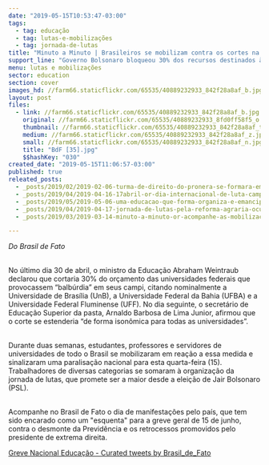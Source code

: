 ```yaml
---
date: "2019-05-15T10:53:47-03:00"
tags:
  - tag: educação
  - tag: lutas-e-mobilizações
  - tag: jornada-de-lutas
title: "Minuto a Minuto | Brasileiros se mobilizam contra os cortes na educação pública"
support_line: "Governo Bolsonaro bloqueou 30% dos recursos destinados às universidades federais"
menu: lutas e mobilizações
sector: education
section: cover
images_hd: //farm66.staticflickr.com/65535/40889232933_842f28a8af_b.jpg
layout: post
files:
  - link: //farm66.staticflickr.com/65535/40889232933_842f28a8af_b.jpg
    original: //farm66.staticflickr.com/65535/40889232933_8fd0ff58f5_o.jpg
    thumbnail: //farm66.staticflickr.com/65535/40889232933_842f28a8af_t.jpg
    medium: //farm66.staticflickr.com/65535/40889232933_842f28a8af_z.jpg
    small: //farm66.staticflickr.com/65535/40889232933_842f28a8af_n.jpg
    title: "BdF [35].jpg"
    $$hashKey: "030"
created_date: "2019-05-15T11:06:57-03:00"
published: true
releated_posts:
  - _posts/2019/02/2019-02-06-turma-de-direito-do-pronera-se-formara-em-2019.md
  - _posts/2019/04/2019-04-16-17abril-or-dia-internacional-de-luta-camponesa-2019-direitos-camponeses-ja-com-reforma-agraria-e-justica-social.md
  - _posts/2019/05/2019-05-06-uma-educacao-que-forma-organiza-e-emancipa.md
  - _posts/2019/04/2019-04-17-jornada-de-lutas-pela-reforma-agraria-ocupa-14-estados-do-pais.md
  - _posts/2019/03/2019-03-14-minuto-a-minuto-or-acompanhe-as-mobilizacoes-de-um-ano-do-assassinato-de-marielle-franco.md

---
```

<p><em>Do Brasil de Fato</em><br />
&nbsp;</p>

<p>No &uacute;ltimo dia 30 de abril, o ministro da Educa&ccedil;&atilde;o Abraham Weintraub declarou que cortaria 30% do or&ccedil;amento das universidades federais que provocassem &ldquo;balb&uacute;rdia&rdquo; em seus campi, citando nominalmente a Universidade de Bras&iacute;lia (UnB), a Universidade Federal da Bahia (UFBA) e a Universidade Federal Fluminense (UFF). No dia seguinte, o secret&aacute;rio de Educa&ccedil;&atilde;o Superior da pasta, Arnaldo Barbosa de Lima Junior, afirmou que o corte se estenderia &ldquo;de forma ison&ocirc;mica para todas as universidades&rdquo;.<br />
&nbsp;</p>

<p>Durante duas semanas, estudantes, professores e servidores de universidades de todo o Brasil se mobilizaram em rea&ccedil;&atilde;o a essa medida e sinalizaram uma paralisa&ccedil;&atilde;o nacional para esta quarta-feira (15). Trabalhadores de diversas categorias se somaram &agrave; organiza&ccedil;&atilde;o da jornada de lutas, que promete ser a maior desde a elei&ccedil;&atilde;o de Jair Bolsonaro (PSL).<br />
&nbsp;</p>

<p>Acompanhe no Brasil de Fato o dia de manifesta&ccedil;&otilde;es pelo pa&iacute;s, que tem sido encarado como um &quot;esquenta&quot; para a greve geral de 15 de junho, contra o desmonte da Previd&ecirc;ncia e os retrocessos promovidos pelo presidente de extrema direita.</p>

<p><a class="twitter-timeline" href="https://twitter.com/Brasil_de_Fato/timelines/1128413880970035200?ref_src=twsrc%5Etfw" target="aclasstwittertimelinehrefhttpstwittercomBrasil_de_Fatotimelines1128413880970035200ref_srctwsrc5EtfwGreveNacionalEducaoCuratedtweetsbyBrasil_de_Fatoascriptasyncsrchttpsplatformtwittercomwidgetsjscharsetutf8script">Greve Nacional Educa&ccedil;&atilde;o - Curated tweets by Brasil_de_Fato</a></p>
